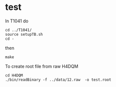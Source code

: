 test
====


In T1041 do

    cd ../T1041/
    source setupTB.sh
    cd -
    

    
then

    make



To create root file from raw H4DQM

    cd H4DQM
    ./bin/readBinary -f ../data/12.raw  -o test.root

    
